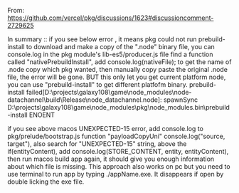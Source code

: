From: https://github.com/vercel/pkg/discussions/1623#discussioncomment-2729625

In summary ::
if you see below error , it means pkg could not run prebuild-install to download and make a copy of the ".node" binary file, you can console.log in the pkg module's lib-es5/producer.js file find a function called "nativePrebuildInstall", add console.log(nativeFile); to get the name of .node copy which pkg wanted, then manually copy paste the original .node file, the error will be gone. BUT this only let you get current platform node, you can use "prebuild-install" to get different platfofm binary.
prebuild-install failed[D:\projects\galaxy108\game\node_modules\node-datachannel\build\Release\node_datachannel.node]: spawnSync D:\projects\galaxy108\game\node_modules\pkg\node_modules\.bin\prebuild-install ENOENT

if you see above macos UNEXPECTED-15 error, add console.log to pkg/prelude/bootstrap.js function "payloadCopyUni" console.log("source, target"), also search for "UNEXPECTED-15" string, above the if(entityContent), add console.log(STORE_CONTENT, entity, entityContent), then run macos build app again, it should give you enough information about which file is missing.
This approach also works on pc but you need to use terminal to run app by typing ./appName.exe. It disappears if open by double licking the exe file.

